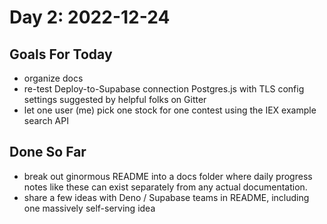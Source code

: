 # Day 2: 2022-12-24

## Goals For Today

 * organize docs
 * re-test Deploy-to-Supabase connection Postgres.js with TLS config settings suggested by helpful folks on Gitter
 * let one user (me) pick one stock for one contest using the IEX example search API

## Done So Far

 * break out ginormous README into a docs folder where daily progress notes like these can exist separately from any actual documentation.
 * share a few ideas with Deno / Supabase teams in README, including one massively self-serving idea

